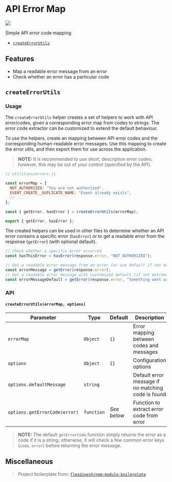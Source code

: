 # API Error Map

![](https://github.com/kendallroth/api-error-map/workflows/Jest%20Test/badge.svg)

Simple API error code mapping

- [`createErrorUtils`](#createErrorUtils)

## Features

- Map a readable error message from an error
- Check whether an error has a particular code

## `createErrorUtils`

### Usage

The `createErrorUtils` helper creates a set of helpers to work with API error/codes, given a corresponding error map from codes to strings. The error code extractor can be customized to extend the default behaviour.

To use the helpers, create an mapping between API error codes and the corresponding human-readable error messages. Use this mapping to create the error utils, and then export them for use across the application.

> **NOTE:** It is recommended to use short, description error codes; however, this may be out of your control (specified by the API).

```js
// utilities/errors.js

const errorMap = {
  NOT_AUTHORIZED: "You are not authorized",
  EVENT_CREATE__DUPLICATE_NAME: "Event already exists",
  // ...
};

const { getError, hasError } = createErrorUtils(errorMap);

export { getError, hasError };
```

The created helpers can be used in other files to determine whether an API error contains a specific error (`hasError`) or to get a readable error from the response (`getError`) (with optional default).

```js
// Check whether a specific error occurred
const hasThisError = hasError(response.error, "NOT_AUTHORIZED");

// Get a readable error message from an error (or use default if not matched)
const errorMessage = getError(response.error);
// Get a readable error message with customized default (if not matched)
const errorMessageDefault = getError(response.error, "Something went wrong!");
```

### API

#### `createErrorUtils(errorMap, options)`

| Parameter | Type | Default | Description |
|-----------|------|---------|-------------|
| `errorMap` | `Object` | `{}` | Error mapping between codes and messages
| `options` | `Object` | `{}` | Configuration options
| `options.defaultMessage` | `string` | | Default error message if no matching code is found
| `options.getErrorCode(error)` | `function` | _See below_ | Function to extract error code from error

> **NOTE:** The default `getErrorCode` function simply returns the error as a code if it is a string; otherwise, it will check a few common error keys (`code`, `error`) before returning the error message.

## Miscellaneous

> Project boilerplate from: [`flexdinesh/npm-module-boilerplate`](https://github.com/flexdinesh/npm-module-boilerplate)
